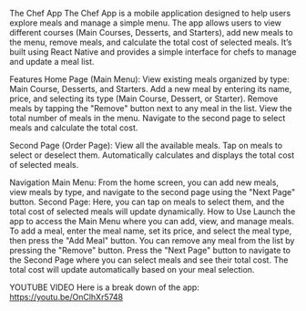 The Chef App
The Chef App is a mobile application designed to help users explore meals and manage a simple menu. The app allows users to view different courses (Main Courses, Desserts, and Starters), add new meals to the menu, remove meals, and calculate the total cost of selected meals. It’s built using React Native and provides a simple interface for chefs to manage and update a meal list.

Features
Home Page (Main Menu):
View existing meals organized by type: Main Course, Desserts, and Starters.
Add a new meal by entering its name, price, and selecting its type (Main Course, Dessert, or Starter).
Remove meals by tapping the "Remove" button next to any meal in the list.
View the total number of meals in the menu.
Navigate to the second page to select meals and calculate the total cost.

Second Page (Order Page):
View all the available meals.
Tap on meals to select or deselect them.
Automatically calculates and displays the total cost of selected meals.

Navigation
Main Menu: From the home screen, you can add new meals, view meals by type, and navigate to the second page using the "Next Page" button.
Second Page: Here, you can tap on meals to select them, and the total cost of selected meals will update dynamically.
How to Use
Launch the app to access the Main Menu where you can add, view, and manage meals.
To add a meal, enter the meal name, set its price, and select the meal type, then press the "Add Meal" button.
You can remove any meal from the list by pressing the "Remove" button.
Press the "Next Page" button to navigate to the Second Page where you can select meals and see their total cost.
The total cost will update automatically based on your meal selection.

YOUTUBE VIDEO
Here is a break down of the app: https://youtu.be/OnClhXr5748
